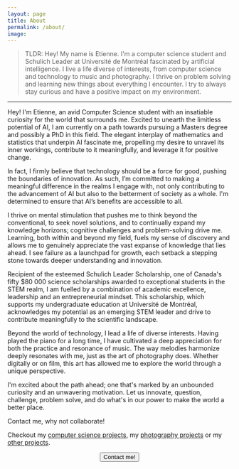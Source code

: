 ```yaml
---
layout: page
title: About
permalink: /about/
image:
---
```


> TLDR: Hey! My name is Etienne. I'm a computer science student and Schulich Leader at Université de Montréal fascinated by artificial intelligence. I live a life diverse of interests, from computer science and technology to music and photography. I thrive on problem solving and learning new things about everything I encounter. I try to always stay curious and have a positive impact on my environment.

---

Hey! I'm Etienne, an avid Computer Science student with an insatiable curiosity for the world that surrounds me. Excited to unearth the limitless potential of AI, I am currently on a path towards pursuing a Masters degree and possibly a PhD in this field. The elegant interplay of mathematics and statistics that underpin AI fascinate me, propelling my desire to unravel its inner workings, contribute to it meaningfully, and leverage it for positive change.

In fact, I firmly believe that technology should be a force for good, pushing the boundaries of innovation. As such, I’m committed to making a meaningful difference in the realms I engage with, not only contributing to the advancement of AI but also to the betterment of society as a whole. I'm determined to ensure that AI’s benefits are accessible to all.

I thrive on mental stimulation that pushes me to think beyond the conventional, to seek novel solutions, and to continually expand my knowledge horizons; cognitive challenges and problem-solving drive me. Learning, both within and beyond my field, fuels my sense of discovery and allows me to genuinely appreciate the vast expanse of knowledge that lies ahead. I see failure as a launchpad for growth, each setback a stepping stone towards deeper understanding and innovation.

Recipient of the esteemed Schulich Leader Scholarship, one of Canada's fifty \$80 000 science scholarships awarded to exceptional students in the STEM realm, I am fuelled by a combination of academic excellence, leadership and an entrepreneurial mindset. This scholarship, which supports my undergraduate education at Université de Montréal, acknowledges my potential as an emerging STEM leader and drive to contribute meaningfully to the scientific landscape.

Beyond the world of technology, I lead a life of diverse interests. Having played the piano for a long time, I have cultivated a deep appreciation for both the practice and resonance of music. The way melodies harmonize deeply resonates with me, just as the art of photography does. Whether digitally or on film, this art has allowed me to explore the world through a unique perspective.

I'm excited about the path ahead; one that's marked by an unbounded curiosity and an unwavering motivation. Let us innovate, question, challenge, problem solve, and do what's in our power to make the world a better place.

Contact me, why not collaborate!

Checkout my [computer science projects]({{site.baseurl}}/cs), my [photography projects]({{site.baseurl}}/photography) or my
[other projects]({{site.baseurl}}/projects).

<div style="text-align:center">
	<button class="button button--small" onclick="location.href='{{site.baseurl}}/contact/';" type="button">Contact me!</button>
</div>
